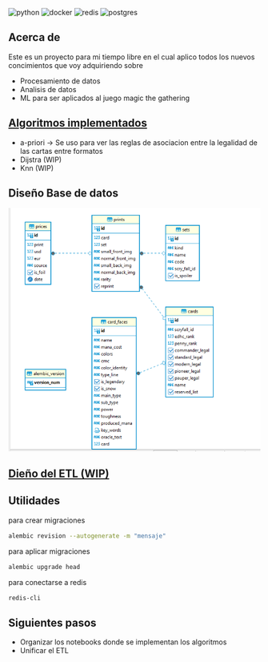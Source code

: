 
![python](https://img.shields.io/badge/-python%20-yellow?logo=python) ![docker](https://img.shields.io/badge/-docker%20-black?logo=docker) ![redis](https://img.shields.io/badge/-redis%20-white?logo=redis)
![postgres](https://img.shields.io/badge/-postgres%20-blue?logo=postgresql&logoColor=white)

## Acerca de 

Este es un proyecto para mi tiempo libre en el cual aplico todos los nuevos concimientos que voy adquiriendo sobre 
- Procesamiento de datos
- Analisis de datos 
- ML
para ser aplicados al juego magic the gathering


## [Algoritmos implementados](/algorithms/)
- a-priori -> Se uso para ver las reglas de asociacion entre la legalidad de las cartas entre formatos
- Dijstra (WIP)
- Knn (WIP)

## Diseño Base de datos
![bd](/doc/BD_design.png)
## [Dieño del ETL (WIP)](/data/ETL/)
## Utilidades

para crear migraciones
```sh
alembic revision --autogenerate -m "mensaje"
```

para aplicar migraciones
```sh
alembic upgrade head
```

para conectarse a redis
```sh
redis-cli
```

## Siguientes pasos
- Organizar los notebooks donde se implementan los algoritmos
- Unificar el ETL
